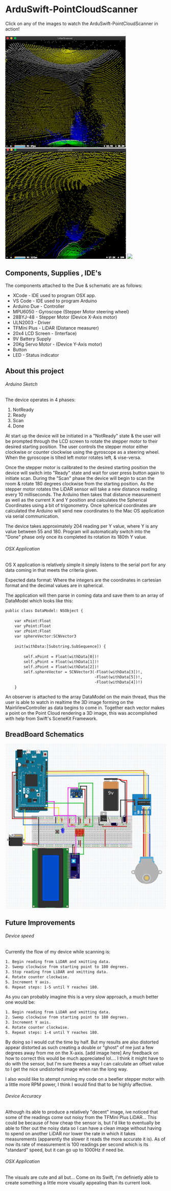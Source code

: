 # ArduSwift-PointCloudScanner
Click on any of the images to watch the ArduSwift-PointCloudScanner in action!

[![ ](https://github.com/kevinvm093/ArduSwift-PointCloudScanner/blob/master/docs/PointCloudFront.png)](https://youtu.be/2XRfZTwrRYM "Click here to watch video!")
[![ ](https://github.com/kevinvm093/ArduSwift-PointCloudScanner/blob/master/docs/PointCloudTop.png)](https://youtu.be/2XRfZTwrRYM "Click here to watch video!")
[![ ](https://github.com/kevinvm093/ArduSwift-PointCloudScanner/blob/master/docs/LidarScannerGIF.gif)](https://youtu.be/2XRfZTwrRYM "Click here to watch video!")

## Components, Supplies , IDE's
The components attached to the Due & schematic are as follows:
* XCode             - IDE used to program OSX app.
* VS Code           - IDE used to program Arduino 
* Arduino Due       - Controller
* MPU6050           - Gyroscope (Stepper Motor steering wheel)
* 28BYJ-48          - Stepper Motor (Device X-Axis motor)
* ULN2003           - Driver
* TFMini Plus       - LiDAR (Distance measurer)
* 20x4 LCD Screen   - (Interface)
* 9V Battery Supply
* 20Kg Servo Motor  - (Device Y-Axis motor)
* Button
* LED               - Status indicator 


## About this project
###### Arduino Sketch
The device operates in 4 phases:
1. NotReady
2. Ready
3. Scan
4. Done

At start up the device will be initiated in a "NotReady" state & the user will be prompted through the LCD screen to rotate the stepper motor to their desired starting position. The user controls the stepper motor either clockwise or counter clockwise using the gyroscope as a steering wheel. When the gyroscope is tilted left motor rotates left, & vise-versa.

Once the stepper motor is calibrated to the desired starting position the device will switch into "Ready" state and wait for user press button again to initiate scan. During the "Scan" phase the device will begin to scan the room & rotate 180 degrees clockwise from the starting position. As the stepper motor rotates the LiDAR sensor will take a new distance reading every 10 milliseconds. The Arduino then takes that distance measurement as well as 
the current X and Y position and calculates the Spherical Coordinates using a bit of trigonometry. Once spherical coordinates are calculated the Arduino will send new coordinates to the Mac OS application via serial communication.

The device takes approximately 204 reading per Y value, where Y is any value between 55 and 180. Program will automatically switch into the "Done" phase only once its completed its rotation its 180th Y value. 

###### OSX Application 
OS X application is relatively simple it simply listens to the serial port for any data coming in that meets the criteria given. 

Expected data format: 
<xxx yyy zzz xxx.xxxxx yyy.yyyyy zzz.zzzzz>
Where the integers are the coordinates in cartesian format and the decimal values are in spherical.

The application will then parse in coming data and save them to an array of DataModel which looks like this: 
```
public class DataModel: NSObject {
    
    var xPoint:Float
    var yPoint:Float
    var zPoint:Float
    var sphereVector:SCNVector3
    
    init(withData:[Substring.SubSequence]) {
        
        self.xPoint = Float(withData[0])!
        self.yPoint = Float(withData[1])!
        self.zPoint = Float(withData[2])!
        self.sphereVector = SCNVector3(-Float(withData[3])!,
                                       -Float(withData[5])!,
                                       -Float(withData[4])!)
    }
```
An observer is attached to the array DataModel on the main thread, thus the user is able to watch in realtime the 3D image forming on the MainViewController as data begins to come in. Together each vector makes a point on the Point Cloud rendering a 3D image, this was accomplished with help from Swift's SceneKit Framework.

## BreadBoard Schematics
[![ ](https://github.com/kevinvm093/ArduSwift-PointCloudScanner/blob/master/docs/breadboard_layout.png)](https://youtu.be/2XRfZTwrRYM "Click here to watch video!")

## Future Improvements

###### Device speed
Currently the flow of my device while scanning is:
``` 
1. Begin reading from LiDAR and xmitting data.
2. Sweep clockwise from starting point to 180 degrees.
3. Stop reading from LiDAR and xmitting data.
4. Rotate counter clockwise.
5. Increment Y axis. 
6. Repeat steps: 1-5 until Y reaches 180.
```
As you can probably imagine this is a very slow approach, a much better one would be:
``` 
1. Begin reading from LiDAR and xmitting data.
2. Sweep clockwise from starting point to 180 degrees.
3. Increment Y axis. 
4. Rotate counter clockwise.
5. Repeat steps: 1-4 until Y reaches 180.
``` 

By doing so I would cut the time by half. But my results are also distorted appear distorted as such creating a double or "ghost" of me just a few degrees away from me on the X-axis.
[add image here]
Any feedback on how to correct this would be much appreciated lol.... I think it might have to do with the sensor, but I'm sure theres a way I can calculate an offset value to I get the nice undistorted image when ran the long way.

I also would like to atempt running my code on a beefier stepper motor with a little more RPM power, I think I would find that to be highly affective.

###### Device Accuracy
Although its able to produce a relatively "decent" image, ive noticed that some of the readings come out noisy from the TFMini Plus LiDAR... This could be because of how cheap the sensor is, but I'd like to eventually be able to filter out the noisy data so I can have a clean image without having to spend on another LiDAR nor lower the rate in which it takes measurements (apparently the slower it reads the more accurate it is). As of now its rate of measurement is 100 readings per second which is its "standard" speed, but it can go up to 1000Hz if need be.

###### OSX Application
The visuals are cute and all but... Come on its Swift, I'm definietly able to create something a little more visually appealing than its current look. 
